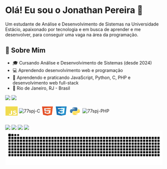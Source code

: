 # Olá! Eu sou o Jonathan Pereira 👋
Um estudante de Análise e Desenvolvimento de Sistemas na Universidade Estácio, apaixonado por tecnologia e em busca de aprender e me desenvolver, para conseguir uma vaga na área da programação.
## 🚀 Sobre Mim

- 🎓 Cursando Análise e Desenvolvimento de Sistemas (desde 2024)
- 💻 Aprendendo desenvolvimento web e programação
- 🌱 Aprendendo e praticando JavaScript, Python, C, PHP e desenvolvimento web full-stack
- 📍 Rio de Janeiro, RJ - Brasil

<div>
<img height="180em" src="https://github-readme-stats.vercel.app/api?username=77spj&theme=great-gatsby&show_icons=true"/>
<img height="180em" src="https://github-readme-stats.vercel.app/api/top-langs/?username=77spj&theme=great-gatsby&layout=compact&langs_count=7"/>
</div>


<div style="display: inline_block"><br>
  <img align="center" alt="77spj-JS" height="30" width="40" src="https://raw.githubusercontent.com/devicons/devicon/master/icons/javascript/javascript-plain.svg">
  <img align="center" alt="77spj-C" height="30" width="40" src="https://cdn.jsdelivr.net/gh/devicons/devicon/icons/c/c-original.svg">
  <img align="center" alt="77spj-HTML" height="30" width="40" src="https://raw.githubusercontent.com/devicons/devicon/master/icons/html5/html5-original.svg">
  <img align="center" alt="77spj-CSS" height="30" width="40" src="https://raw.githubusercontent.com/devicons/devicon/master/icons/css3/css3-original.svg">
  <img align="center" alt="77spj-Python" height="30" width="40" src="https://raw.githubusercontent.com/devicons/devicon/master/icons/python/python-original.svg">
  <img align="center" alt="77spj-PHP" height="30" width="40" src="https://cdn.jsdelivr.net/gh/devicons/devicon/icons/php/php-original.svg">
</div>

##

<div> 
  <a href="https://www.instagram.com/77sjp/" target="_blank"><img src="https://img.shields.io/badge/-Instagram-%23E4405F?style=for-the-badge&logo=instagram&logoColor=white" target="_blank"></a>
 	<a href="https://www.twitch.tv/jps77" target="_blank"><img src="https://img.shields.io/badge/Twitch-9146FF?style=for-the-badge&logo=twitch&logoColor=white" target="_blank"></a>
  <a href = "https://mail.google.com/mail/u/0/?view=cm&fs=1&to=jonathanpsouza77@gmail.com&tf=1"><img src="https://img.shields.io/badge/Gmail-D14836?style=for-the-badge&logo=gmail&logoColor=white" target="_blank"></a>
  <a href="https://www.linkedin.com/in/jonathanpsouza77/" target="_blank"><img src="https://img.shields.io/badge/-LinkedIn-%230077B5?style=for-the-badge&logo=linkedin&logoColor=white" target="_blank"></a> 
</div>

<img src="https://raw.githubusercontent.com/77spj/77spj/output/snake.svg" alt="Snake animation" />

###
